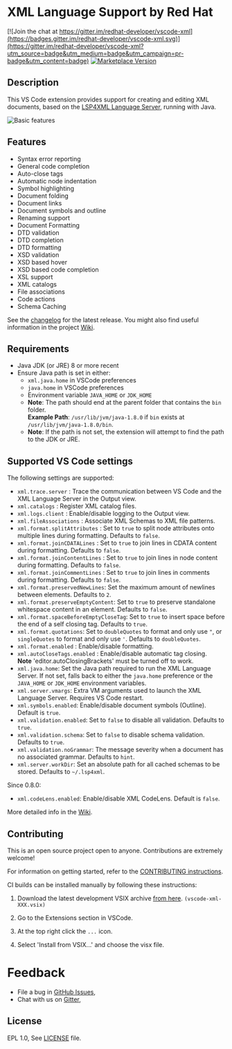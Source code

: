 # XML Language Support by Red Hat

[![Join the chat at https://gitter.im/redhat-developer/vscode-xml](https://badges.gitter.im/redhat-developer/vscode-xml.svg)](https://gitter.im/redhat-developer/vscode-xml?utm_source=badge&utm_medium=badge&utm_campaign=pr-badge&utm_content=badge) [![Marketplace Version](https://vsmarketplacebadge.apphb.com/version/redhat.vscode-xml.svg "Current Release")](https://marketplace.visualstudio.com/items?itemName=redhat.vscode-xml)

## Description

This VS Code extension provides support for creating and editing XML documents, based on the [LSP4XML Language Server](https://github.com/angelozerr/lsp4xml), running with Java.

![Basic features](https://user-images.githubusercontent.com/148698/45977901-df208a80-c018-11e8-85ec-71c70ba8a5ca.gif)

## Features

  * Syntax error reporting
  * General code completion 
  * Auto-close tags
  * Automatic node indentation
  * Symbol highlighting
  * Document folding
  * Document links
  * Document symbols and outline
  * Renaming support
  * Document Formatting
  * DTD validation
  * DTD completion
  * DTD formatting
  * XSD validation
  * XSD based hover
  * XSD based code completion 
  * XSL support
  * XML catalogs
  * File associations
  * Code actions
  * Schema Caching

See the [changelog](CHANGELOG.md) for the latest release. You might also find useful information in the project [Wiki](https://github.com/redhat-developer/vscode-xml/wiki).

## Requirements

  * Java JDK (or JRE) 8 or more recent
  * Ensure Java path is set in either: 
    * `xml.java.home` in VSCode preferences
    * `java.home` in VSCode preferences
    * Environment variable `JAVA_HOME` or `JDK_HOME`  
    * **Note**: The path should end at the parent folder that contains the `bin` folder.  
      **Example Path**: `/usr/lib/jvm/java-1.8.0` if `bin` exists at `/usr/lib/jvm/java-1.8.0/bin`.  
    * **Note**: If the path is not set, the extension will attempt to find the path to the JDK or JRE.

## Supported VS Code settings

The following settings are supported:
  
* `xml.trace.server` : Trace the communication between VS Code and the XML Language Server in the Output view.
* `xml.catalogs` : Register XML catalog files.
* `xml.logs.client` : Enable/disable logging to the Output view.
* `xml.fileAssociations` : Associate XML Schemas to XML file patterns.
* `xml.format.splitAttributes` : Set to `true` to split node attributes onto multiple lines during formatting. Defaults to `false`.
* `xml.format.joinCDATALines` : Set to `true` to join lines in CDATA content during formatting. Defaults to `false`.
* `xml.format.joinContentLines` : Set to `true` to join lines in node content during formatting. Defaults to `false`.
* `xml.format.joinCommentLines` : Set to `true` to join lines in comments during formatting. Defaults to `false`.
* `xml.format.preservedNewLines`: Set the maximum amount of newlines between elements. Defaults to `2`.
* `xml.format.preserveEmptyContent`: Set to `true` to preserve standalone whitespace content in an element. Defaults to `false`.
* `xml.format.spaceBeforeEmptyCloseTag`: Set to `true` to insert space before the end of a self closing tag. Defaults to `true`.
* `xml.format.quotations`: Set to `doubleQuotes` to format and only use `"`, or `singleQuotes` to format and only use `'`. Defaults to `doubleQuotes`.
* `xml.format.enabled` : Enable/disable formatting.
* `xml.autoCloseTags.enabled` : Enable/disable automatic tag closing.  
  **Note** 'editor.autoClosingBrackets' must be turned off to work.  
* `xml.java.home`: Set the Java path required to run the XML Language Server. If not set, falls back  to either the `java.home` preference or the `JAVA_HOME` or `JDK_HOME` environment variables.
* `xml.server.vmargs`: Extra VM arguments used to launch the XML Language Server. Requires VS Code restart.  
* `xml.symbols.enabled`: Enable/disable document symbols (Outline). Default is `true`.
* `xml.validation.enabled`: Set to `false` to disable all validation. Defaults to `true`.
* `xml.validation.schema`: Set to `false` to disable schema validation. Defaults to `true`.
* `xml.validation.noGrammar`: The message severity when a document has no associated grammar. Defaults to `hint`.
* `xml.server.workDir`: Set an absolute path for all cached schemas to be stored. Defaults to `~/.lsp4xml`.
  
Since 0.8.0:
* `xml.codeLens.enabled`: Enable/disable XML CodeLens. Default is `false`.


More detailed info in the [Wiki](https://github.com/redhat-developer/vscode-xml/wiki/Preferences).

## Contributing

This is an open source project open to anyone. Contributions are extremely welcome!

For information on getting started, refer to the [CONTRIBUTING instructions](CONTRIBUTING.md).

CI builds can be installed manually by following these instructions:

  1) Download the latest development VSIX archive [from here](http://download.jboss.org/jbosstools/vscode-xml/staging/?C=M;O=D). `(vscode-xml-XXX.vsix)`

  2) Go to the Extensions section in VSCode.

  3) At the top right click the `...` icon.

  4) Select 'Install from VSIX...' and choose the visx file.

Feedback
===============
* File a bug in [GitHub Issues](https://github.com/redhat-developer/vscode-xml/issues),
* Chat with us on [Gitter](https://gitter.im/redhat-developer/vscode-xml),


## License

  EPL 1.0, See [LICENSE](https://github.com/redhat-developer/vscode-xml/blob/master/LICENSE) file.


